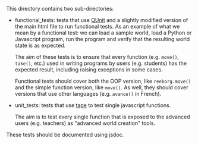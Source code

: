 This directory contains two sub-directories:

* functional_tests: tests that use [QUnit](https://qunitjs.com/) and a slightly modified version
  of the main html file to run functional tests. As an example of what we
  mean by a functional test: we can load a sample world, load a Python
  or Javascript program, run the program and verify that the resulting world 
  state is as expected. 

  The aim of these tests is to ensure that every function (e.g. `move()`, `take()`, etc.)
  used in writing programs by users (e.g. students) has the expected result,
  including raising exceptions in some cases.

  Functional tests should cover both the OOP version, like `reeborg.move()`
  and the simple function version, like `move()`. As well, they should cover 
  versions that use other languages (e.g. `avance()` in French).

* unit_tests: tests that use [tape](https://github.com/substack/tape)
  to test single javascript functions.

  The aim is to test every single function that is exposed to the 
  advanced users (e.g. teachers) as "advanced world creation" tools.

These tests should be documented using jsdoc.
